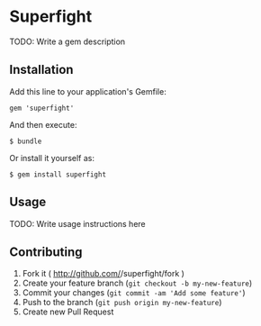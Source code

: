 # Superfight

TODO: Write a gem description

## Installation

Add this line to your application's Gemfile:

    gem 'superfight'

And then execute:

    $ bundle

Or install it yourself as:

    $ gem install superfight

## Usage

TODO: Write usage instructions here

## Contributing

1. Fork it ( http://github.com/<my-github-username>/superfight/fork )
2. Create your feature branch (`git checkout -b my-new-feature`)
3. Commit your changes (`git commit -am 'Add some feature'`)
4. Push to the branch (`git push origin my-new-feature`)
5. Create new Pull Request
